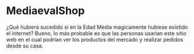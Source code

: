 # MediaevalShop
¿Qué hubiera sucedido si en la Edad Media magicamente hubiese existido el internet? Bueno, lo más probable es que las personas usarian este sitio web en el cual podrían ver los productos del mercado y realizar pedidos desde su casa.  
